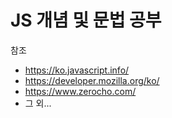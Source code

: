 # JS 개념 및 문법 공부

참조

- https://ko.javascript.info/
- https://developer.mozilla.org/ko/
- https://www.zerocho.com/
- 그 외...
